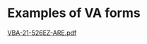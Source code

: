 # Examples of VA forms

[VBA-21-526EZ-ARE.pdf](https://github.com/department-of-veterans-affairs/va.gov-team/files/15180745/VBA-21-526EZ-ARE.pdf)
